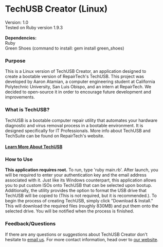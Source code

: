 TechUSB Creator (Linux)
=====================
Version: 1.0<br/>
Tested on Ruby version 1.9.3
<br/><br/>
<b>Dependencies:</b><br/>
Ruby<br/>
Green Shoes (command to install: gem install green_shoes)<br>
<h3>Purpose</h3>
<p>This is a Linux version of TechUSB Creator, an application designed to create a bootable version of RepairTech's TechUSB. This project was developed by Aaron Atamian, a computer engineering student at California Polytechnic University, San Luis Obispo, and an intern at RepairTech. We decided to open-source it in order to encourage future development and improvements.</p>
<h3>What is TechUSB?</h3>
<p>
TechUSB is a bootable computer repair utility that automates your hardware diagnostic and virus removal process in a bootable environment. It is designed specifically for IT Professionals. More info about TechUSB and TechSuite can be found on RepairTech's website.</p>
<h4><a href="https://repairtechsolutions.com">Learn More About TechUSB</a></h4>
<h3>How to Use</h3>
<p> <b>This application requires root.</b> To run, type 'ruby main.rb'. After launch, you will be required to enter your authentication key and the email address associated with it. Just like its Windows counterpart, this application allows you to put custom ISOs onto TechUSB that can be selected upon bootup. Additionally, the utility provides the option to format the USB drive that TechUSB will be copied to (This is not required, but it is recommended.). To begin the process of creating TechUSB, simply click "Download & Install." This will download the required files (roughly 830MB) and put them onto the selected drive. You will be notified when the process is finished.</p>
<h3>Feedback/Questions</h3>
<p> If there are any questions or suggestions about TechUSB Creator don't hesitate to <a href="mailto:support@repairtechsolutions.com">email us</a>. For more contact information, head over to <a href="https://repairtechsolutions.com/Company/ContactUs">our website</a>.</p>
<br/><br/>
